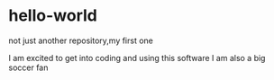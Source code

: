 # hello-world
not just another repository,my first one

I am excited to get into coding and using this software 
I am also a big soccer fan 

